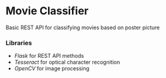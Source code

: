 # Movie Classifier
Basic REST API for classifying movies based on poster picture

### Libraries
* *Flask* for REST API methods
* *Tesseract* for optical character recognition
* *OpenCV* for image processing
